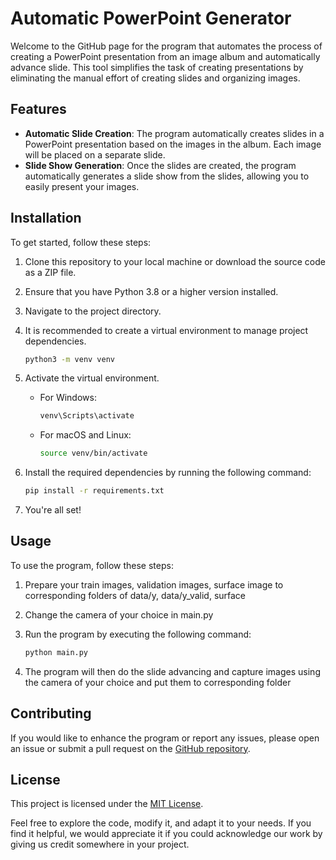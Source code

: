 # Automatic PowerPoint Generator

Welcome to the GitHub page for the program that automates the process of creating a PowerPoint presentation from an image album and automatically advance slide. This tool simplifies the task of creating presentations by eliminating the manual effort of creating slides and organizing images.

## Features
- **Automatic Slide Creation**: The program automatically creates slides in a PowerPoint presentation based on the images in the album. Each image will be placed on a separate slide.
- **Slide Show Generation**: Once the slides are created, the program automatically generates a slide show from the slides, allowing you to easily present your images.


## Installation
 
To get started, follow these steps:

1. Clone this repository to your local machine or download the source code as a ZIP file.
2. Ensure that you have Python 3.8 or a higher version installed.
3. Navigate to the project directory.
4. It is recommended to create a virtual environment to manage project dependencies.

   ```bash
   python3 -m venv venv
   ```

5. Activate the virtual environment.

   - For Windows:

     ```bash
     venv\Scripts\activate
     ```

   - For macOS and Linux:

     ```bash
     source venv/bin/activate
     ```

6. Install the required dependencies by running the following command:

   ```bash
   pip install -r requirements.txt
   ```

7. You're all set!

## Usage

To use the program, follow these steps:

1. Prepare your train images, validation images, surface image to corresponding folders of data/y, data/y_valid, surface
2. Change the camera of your choice in main.py
3. Run the program by executing the following command:

   ```bash
   python main.py
   ```

4. The program will then do the slide advancing and capture images using the camera of your choice and put them to corresponding folder

## Contributing

If you would like to enhance the program or report any issues, please open an issue or submit a pull request on the [GitHub repository](https://github.com/Kohlrabi404/autoSlider).

## License

This project is licensed under the [MIT License](LICENSE).

Feel free to explore the code, modify it, and adapt it to your needs. If you find it helpful, we would appreciate it if you could acknowledge our work by giving us credit somewhere in your project.

